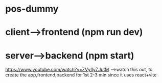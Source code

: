 # pos-dummy

# client-->frontend (npm run dev)
# server-->backend (npm start)


https://www.youtube.com/watch?v=ZVyIIyZJutM   -->watch this out, to create the app,frontend,backend for 1st 2-3 min since it uses react+vite

